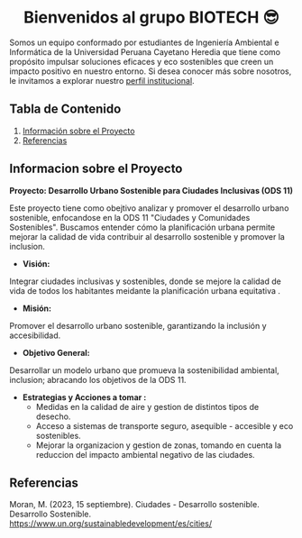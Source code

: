 <h1 align="center">Bienvenidos al grupo BIOTECH 😎</h1>

Somos un equipo conformado por estudiantes de Ingeniería Ambiental e Informática de la Universidad Peruana Cayetano Heredia que tiene como propósito impulsar soluciones eficaces y eco sostenibles que creen un impacto positivo en nuestro entorno.
Si desea conocer más sobre nosotros, le invitamos a explorar nuestro
<a href="https://github.com/stephany-toribio/Repositorio-BioTech/blob/main/FdD/Entregables/sobre_nosotros.md" target="_blank">perfil institucional</a>.

## Tabla de Contenido
  1. [Información sobre el Proyecto](#información-sobre-el-proyecto)
  2. [Referencias](#referencias)

## Informacion sobre el Proyecto

**Proyecto: Desarrollo Urbano Sostenible para Ciudades Inclusivas (ODS 11)**

Este proyecto tiene como obejtivo analizar y promover el desarrollo urbano sostenible, enfocandose en la ODS 11 "Ciudades y Comunidades Sostenibles". Buscamos entender cómo la planificación urbana permite mejorar la calidad de vida contribuir al desarrollo sostenible y promover la inclusion.

- **Visión:**

Integrar ciudades inclusivas y sostenibles, donde se mejore la calidad de vida de todos los habitantes meidante la planificación urbana equitativa .

- **Misión:**

Promover el desarrollo urbano sostenible, garantizando la inclusión y accesibilidad. 

- **Objetivo General:**

Desarrollar un modelo urbano que promueva la sostenibilidad ambiental, inclusion; abracando los objetivos de la ODS 11.

- **Estrategias y Acciones a tomar :**
     - Medidas en la calidad de aire y gestion de distintos tipos de desecho. 
     - Acceso a sistemas de transporte seguro, asequible - accesible y eco sostenibles.
     - Mejorar la organizacion y gestion de zonas, tomando en cuenta la reduccion del impacto   ambiental negativo de las ciudades. 

## Referencias

Moran, M. (2023, 15 septiembre). Ciudades - Desarrollo sostenible. Desarrollo Sostenible. https://www.un.org/sustainabledevelopment/es/cities/ 